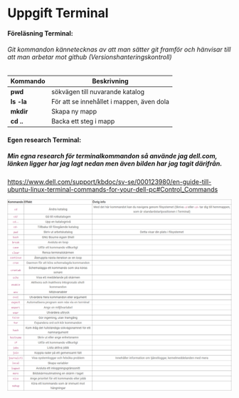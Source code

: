 # Uppgift Terminal

#### Föreläsning Terminal:

###### Git kommandon kännetecknas av att man sätter git framför och hänvisar till att man arbetar mot github (Versionshanteringskontroll)

|  Kommando |  Beskrivning |
| --- | ---|
| **pwd** | sökvägen till nuvarande katalog |
| **ls -la** | För att se innehållet i mappen, även dola |
| **mkdir** | Skapa ny mapp |
| **cd ..** | Backa ett steg i mapp | 

#### Egen research Terminal: 

##### Min egna research för terminalkommandon så använde jag dell.com, länken ligger har jag lagt nedan men även bilden har jag tagit därifrån.

https://www.dell.com/support/kbdoc/sv-se/000123980/en-guide-till-ubuntu-linux-terminal-commands-for-your-dell-pc#Control_Commands

![Bild med kommandoexempel](Terminalkommandon.png)